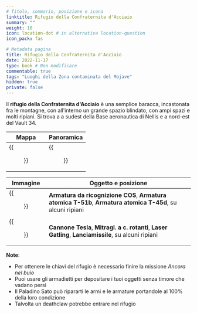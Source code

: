 ```yaml
---
# Titolo, sommario, posizione e icona
linktitle: Rifugio della Confraternita d'Acciaio
summary: ""
weight: 10
icon: location-dot # in alternativa location-question
icon_pack: fas

# Metadata pagina
title: Rifugio della Confraternita d'Acciaio
date: 2022-11-17
type: book # Non modificare
commentable: true
tags: "Luoghi della Zona contaminata del Mojave"
hidden: true
private: false
---
```


<div class="fnv">

Il **rifugio della Confraternita d'Acciaio** è una semplice baracca, incastonata fra le montagne, con all'interno un grande spazio blindato, con ampi spazi e molti ripiani. Si trova a a sudest della Base aeronautica di Nellis e a nord-est del Vault 34.

| Mappa | Panoramica |
| ----- | ---------- |
|  {{<figure src="fnv/BoS_safehouse_loc.webp">}}     |  {{<figure src="fnv/Brotherhood_of_Steel_safehouse_exterior.webp">}}          | 

| Immagine | Oggetto e posizione |
| -------- | ------------------- |
|  {{<figure src="fnv/BoSSafeShelfLeft.webp">}}        |    **Armatura da ricognizione COS**, **Armatura atomica T-51b**, **Armatura atomica T-45d**, su alcuni ripiani                 |
|  {{<figure src="fnv/BoSSafeShelfRight.webp">}}        |  **Cannone Tesla**, **Mitragl. a c. rotanti**, **Laser Gatling**, **Lanciamissile**, su alcuni ripiani                   |


**Note**:
- Per ottenere le chiavi del rifugio è necessario finire la missione *Ancora nel buio*
- Puoi usare gli armadietti per depositare i tuoi oggetti senza timore che vadano persi
- Il Paladino Sato può ripararti le armi e le armature portandole al 100% della loro condizione
- Talvolta un deathclaw potrebbe entrare nel rifugio

</div>

